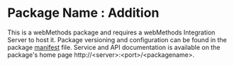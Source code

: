 # Package Name : Addition
This is a webMethods package and requires a webMethods Integration Server to host it. Package versioning and configuration can be found in the package [manifest](./Addition/manifest.v3) file. Service and API documentation is available on the package's home page http://&lt;server&gt;:&lt;port&gt;/&lt;packagename>.